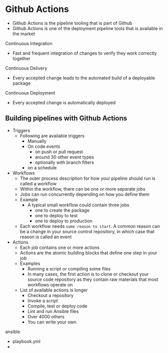 # Github Actions
- Github Actions is the pipeline tooling that is part of Github
- Github Actions is one of the deployment pipeline tools that is available in the market

Continuous Integration
- Fast and frequent integration of changes to verify they work correctly together

Continuous Delivery
- Every accepted change leads to the automated build of a deployable package

Continuous Deployment
- Every accepted change is automatically deployed

## Building pipelines with Github Actions
- Triggers
  - Following are available triggers
    - Manually
    - On code events
      - on push or pull request
      - around 30 other event types
      - optionally with branch filters
    - on a schedule
- Workflows
  - The outer process description for how your pipeline should run is called a workflow
  - Within the workflow, there can be one or more separate jobs
  - Jobs can run concurrently depending on how you define them
  - Example
    - A typical small workflow could contain three jobs
      - one to create the package
      - one to deploy to test
      - one to deploy to production
  - Each workflow needs `some reason to start`. A common reason can be a change in your source control repository, in which case that reason is called an event
- Actions
  - Each job contains one or more actions
  - Actions are the atomic building blocks that define one step in your job
  - Examples
    - Running a script or compiling some files
    - In many cases, the first action is to clone or checkout your source code repository as they contain raw materials that most workflows operate on
  - List of available actions is longer
    - Checkout a repository
    - Invoke a script
    - Compile, test or deploy code
    - Lint and run Ansible files
    - Over 4000 others
    - You can write your own


ansible
- playbook.yml
- 

